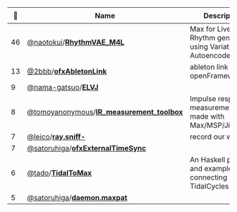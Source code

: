 |:star2: | Name | Description | 🌍|
|---|---|---|---|
|46|[@naotokui](https://github.com/naotokui)/[**RhythmVAE_M4L**](https://github.com/naotokui/RhythmVAE_M4L)|Max for Live(M4L) Rhythm generator using Variational Autoencoder(VAE) ||
|13|[@2bbb](https://github.com/2bbb)/[**ofxAbletonLink**](https://github.com/2bbb/ofxAbletonLink)|ableton link for openFrameworks||
|9|[@nama-gatsuo](https://github.com/nama-gatsuo)/[**ELVJ**](https://github.com/nama-gatsuo/ELVJ)|||
|8|[@tomoyanonymous](https://github.com/tomoyanonymous)/[**IR_measurement_toolbox**](https://github.com/tomoyanonymous/IR_measurement_toolbox)|Impulse response measurement Patch made with Max/MSP/Jitter/Gen||
|7|[@leico](https://github.com/leico)/[**ray.sniff-**](https://github.com/leico/ray.sniff-)|record our web field||
|7|[@satoruhiga](https://github.com/satoruhiga)/[**ofxExternalTimeSync**](https://github.com/satoruhiga/ofxExternalTimeSync)|||
|6|[@tado](https://github.com/tado)/[**TidalToMax**](https://github.com/tado/TidalToMax)|An Haskell package and examples for connecting TidalCycles to Max. ||
|5|[@satoruhiga](https://github.com/satoruhiga)/[**daemon.maxpat**](https://github.com/satoruhiga/daemon.maxpat)|||

